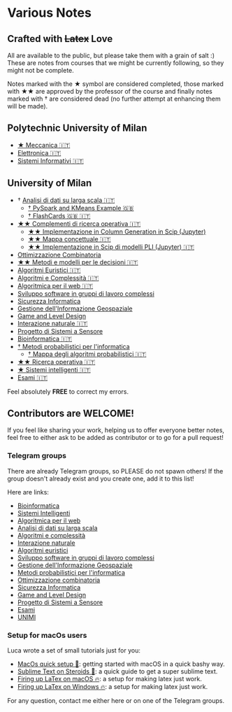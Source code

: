 # Various Notes
## Crafted with ~~Latex~~ Love
All are available to the public, but please take them with a grain of salt :)
These are notes from courses that we might be currently following, so they might not be complete.

Notes marked with the ★ symbol are considered completed, those marked with ★★ are approved by the professor of the course and finally notes marked with † are considered dead (no further attempt at enhancing them will be made).

## Polytechnic University of Milan

- [★ Meccanica 🇮🇹](https://github.com/LucaCappelletti94/various-notes/blob/master/Polimi/Meccanica/main.pdf)
- [Elettronica 🇮🇹](https://github.com/LucaCappelletti94/various-notes/blob/master/Polimi/Elettronica/main.pdf)
- [Sistemi Informativi 🇮🇹](https://github.com/LucaCappelletti94/various-notes/blob/master/Polimi/Sistemi%20Informativi/main.pdf)

## University of Milan
- † [Analisi di dati su larga scala 🇮🇹](https://github.com/LucaCappelletti94/various-notes/tree/master/Unimi/Analisi%20di%20dati%20su%20larga%20scala)
    - [† PySpark and KMeans Example 🇬🇧](https://github.com/LucaCappelletti94/pyspark_example)
    - [† FlashCards 🇬🇧 🇮🇹](https://github.com/LucaCappelletti94/various-notes/tree/master/Unimi/Analisi%20di%20dati%20su%20larga%20scala/flash%20card)
- [★★ Complementi di ricerca operativa 🇮🇹](https://github.com/LucaCappelletti94/various-notes/blob/master/Unimi/Complementi%20di%20ricerca%20operativa/main.pdf)
    - [★★ Implementazione in Column Generation in Scip (Jupyter)](https://github.com/LucaCappelletti94/various-notes/blob/master/Unimi/Complementi%20di%20ricerca%20operativa/Column%20generation.ipynb)
    - [★★ Mappa concettuale 🇮🇹](https://github.com/LucaCappelletti94/various-notes/blob/master/Unimi/Complementi%20di%20ricerca%20operativa/mappa%20concettuale.png?raw=true)
    - [★★ Implementazione in Scip di modelli PLI (Jupyter) 🇮🇹](https://github.com/LucaCappelletti94/various-notes/blob/master/Unimi/Complementi%20di%20ricerca%20operativa/Models_SCIP.ipynb)
- [Ottimizzazione Combinatoria](https://github.com/LucaCappelletti94/various-notes/tree/master/Unimi/Ottimizzazione%20Combinatoria)
- [★★ Metodi e modelli per le decisioni 🇮🇹](https://github.com/LucaCappelletti94/various-notes/blob/master/Unimi/Metodi%20e%20Modelli%20per%20le%20decisioni/main.pdf)
- [Algoritmi Euristici 🇮🇹](https://github.com/LucaCappelletti94/various-notes/tree/master/Unimi/Algoritmi%20Euristici)
- [Algoritmi e Complessità 🇮🇹](https://github.com/LucaCappelletti94/various-notes/tree/master/Unimi/Algoritmi%20e%20Complessita%CC%80)
- [Algoritmica per il web 🇮🇹](https://github.com/LucaCappelletti94/various-notes/tree/master/Unimi/Algoritmica%20per%20il%20web)
- [Sviluppo software in gruppi di lavoro complessi ](https://github.com/LucaCappelletti94/various-notes/tree/master/Unimi/Sviluppo%20software%20in%20gruppi%20di%20lavoro%20complessi)
- [Sicurezza Informatica](https://github.com/LucaCappelletti94/various-notes/tree/master/Unimi/Sicurezza%20Informatica)
- [Gestione dell'Informazione Geospaziale](https://github.com/LucaCappelletti94/various-notes/tree/master/Unimi/Gestione%20dell'Informazione%20Geospaziale)
- [Game and Level Design](https://github.com/LucaCappelletti94/various-notes/tree/master/Unimi/Game%20and%20Level%20Design)
- [Interazione naturale 🇮🇹](https://github.com/LucaCappelletti94/various-notes/tree/master/Unimi/Interazione%20Naturale)
- [Progetto di Sistemi a Sensore](https://github.com/LucaCappelletti94/various-notes/tree/master/Unimi/Progetto%20di%20Sistemi%20a%20Sensore)
- [Bioinformatica 🇮🇹](https://github.com/LucaCappelletti94/various-notes/tree/master/Unimi/Bioinformatica)
- [† Metodi probabilistici per l'informatica](https://github.com/LucaCappelletti94/various-notes/tree/master/Unimi/Metodi%20probabilistici%20per%20l'informatica)
    + [† Mappa degli algoritmi probabilistici 🇮🇹](https://github.com/LucaCappelletti94/various-notes/blob/master/Unimi/Metodi%20probabilistici%20per%20l'informatica/images/Mappa_algoritmi_probabilistici.png?raw=true)
- [★★ Ricerca operativa 🇮🇹](https://github.com/LucaCappelletti94/various-notes/blob/master/Unimi/Ricerca%20operativa/main.pdf)
- [★ Sistemi intelligenti 🇮🇹](https://github.com/LucaCappelletti94/various-notes/blob/master/Unimi/Sistemi%20Intelligenti/main.pdf)
- [Esami 🇮🇹](https://github.com/LucaCappelletti94/various-notes/tree/master/Unimi/Esami)

Feel absolutely **FREE** to correct my errors.

## Contributors are WELCOME!
If you feel like sharing your work, helping us to offer everyone better notes, feel free to either ask to be added as contributor or to go for a pull request!

### Telegram groups
There are already Telegram groups, so PLEASE do not spawn others! If the group doesn't already exist and you create one, add it to this list!

Here are links:

- [Bioinformatica](https://t.me/joinchat/CcGyMEoTknxR1GwqK2GNAQ)
- [Sistemi Intelligenti](https://t.me/joinchat/CcGyMEaSvFfhWdzdcg3Fsg)
- [Algoritmica per il web](https://t.me/joinchat/CcGyME-oQIakCN4_NV28Pw)
- [Analisi di dati su larga scala](https://t.me/joinchat/AC9fAkdkzlIKm256WUWbfw)
- [Algoritmi e complessità](https://t.me/joinchat/CcGyMBI8xD8ayp5n0UqeZg)
- [Interazione naturale](https://t.me/joinchat/AC9fAkdjyBYfi7YJvN-tuw)
- [Algoritmi euristici](https://t.me/joinchat/CcGyME1odjfI1awnbHjI2A)
- [Sviluppo software in gruppi di lavoro complessi](https://t.me/joinchat/AC9fAkkXZlug2l3lWO3T2Q)
- [Gestione dell'Informazione Geospaziale](https://t.me/joinchat/CcGyMFJtJSBxg5YU8P0atw)
- [Metodi probabilistici per l'informatica](https://t.me/joinchat/CcGyMA3VsILmCrO-UeIJoQ)
- [Ottimizzazione combinatoria](https://t.me/joinchat/CcGyMEz8DnWayaymiAlapQ)
- [Sicurezza Informatica](https://t.me/joinchat/CcGyMEv6Cz1h1BouUUD0Cw)
- [Game and Level Design](https://t.me/joinchat/CcGyMFIDiYskCI0XgW7b4Q)
- [Progetto di Sistemi a Sensore](https://t.me/joinchat/CcGyMES907s5-asRK2tgCw)
- [Esami](https://t.me/joinchat/CcGyMA18VRpan3MGcePkkA)
- [UNIMI](https://t.me/joinchat/GSagP0_5XewVzN-gZ-0pIQ)

### Setup for macOs users
Luca wrote a set of small tutorials just for you:
- [MacOs quick setup 🚀](https://gist.github.com/LucaCappelletti94/c9ead039ecaf08dfaf8b975862d9d15e): getting started with macOS in a quick bashy way.
- [Sublime Text on Steroids 💪](https://gist.github.com/LucaCappelletti94/d12c4c003e126f864402a887339fa912): a quick guide to get a super sublime text.
- [Firing up LaTex on macOS 🔥](https://gist.github.com/LucaCappelletti94/920186303d71c85e66e76ff989ea6b62): a setup for making latex just work.
- [Firing up LaTex on Windows 🔥](https://gist.github.com/zommiommy/65d9f327d4ccfd5a5166b9e221bbd336): a setup for making latex just work.

For any question, contact me either here or on one of the Telegram groups.
